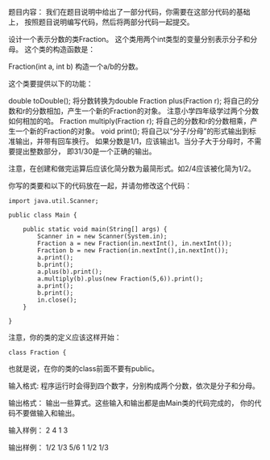 题目内容：
我们在题目说明中给出了一部分代码，你需要在这部分代码的基础上，
按照题目说明编写代码，然后将两部分代码一起提交。

设计一个表示分数的类Fraction。
这个类用两个int类型的变量分别表示分子和分母。
这个类的构造函数是：

Fraction(int a, int b)
    构造一个a/b的分数。

这个类要提供以下的功能：

double toDouble();
    将分数转换为double
Fraction plus(Fraction r);
    将自己的分数和r的分数相加，产生一个新的Fraction的对象。
    注意小学四年级学过两个分数如何相加的哈。
Fraction multiply(Fraction r);
    将自己的分数和r的分数相乘，产生一个新的Fraction的对象。
void print();
    将自己以“分子/分母”的形式输出到标准输出，并带有回车换行。
    如果分数是1/1，应该输出1。当分子大于分母时，不需要提出整数部分，
    即31/30是一个正确的输出。

注意，在创建和做完运算后应该化简分数为最简形式。如2/4应该被化简为1/2。

你写的类要和以下的代码放在一起，并请勿修改这个代码：
```
import java.util.Scanner;

public class Main {

	public static void main(String[] args) {
		Scanner in = new Scanner(System.in);
		Fraction a = new Fraction(in.nextInt(), in.nextInt());
		Fraction b = new Fraction(in.nextInt(),in.nextInt());
		a.print();
		b.print();
		a.plus(b).print();
		a.multiply(b).plus(new Fraction(5,6)).print();
		a.print();
		b.print();
		in.close();
	}

}
```

注意，你的类的定义应该这样开始：
```
class Fraction {
```
也就是说，在你的类的class前面不要有public。

输入格式:
程序运行时会得到四个数字，分别构成两个分数，依次是分子和分母。

输出格式：
输出一些算式。这些输入和输出都是由Main类的代码完成的，
你的代码不要做输入和输出。

输入样例：
2 4 1 3

输出样例：
1/2
1/3
5/6
1
1/2
1/3
